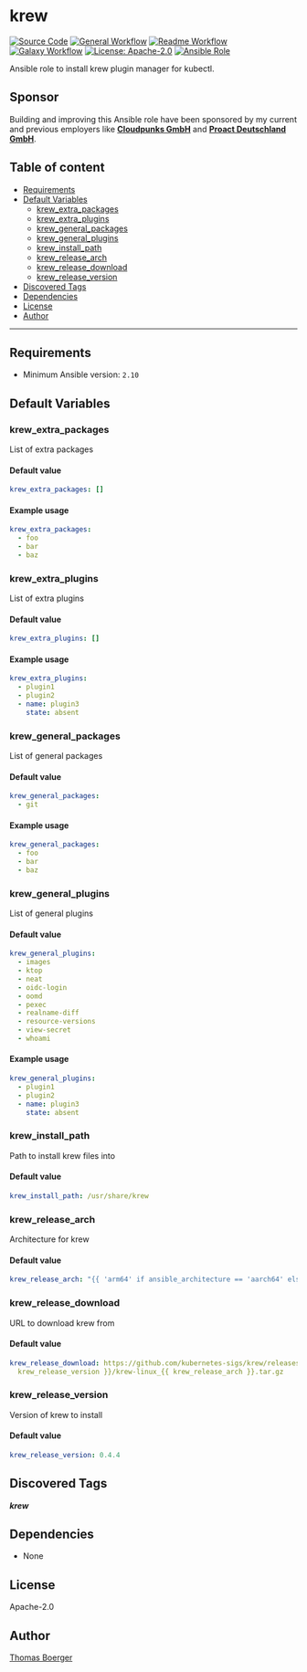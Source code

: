 # krew

[![Source Code](https://img.shields.io/badge/github-source%20code-blue?logo=github&amp;logoColor=white)](https://github.com/rolehippie/krew)
[![General Workflow](https://github.com/rolehippie/krew/actions/workflows/general.yml/badge.svg)](https://github.com/rolehippie/krew/actions/workflows/general.yml)
[![Readme Workflow](https://github.com/rolehippie/krew/actions/workflows/readme.yml/badge.svg)](https://github.com/rolehippie/krew/actions/workflows/readme.yml)
[![Galaxy Workflow](https://github.com/rolehippie/krew/actions/workflows/galaxy.yml/badge.svg)](https://github.com/rolehippie/krew/actions/workflows/galaxy.yml)
[![License: Apache-2.0](https://img.shields.io/github/license/rolehippie/krew)](https://github.com/rolehippie/krew/blob/master/LICENSE)
[![Ansible Role](https://img.shields.io/badge/role-rolehippie.krew-blue)](https://galaxy.ansible.com/rolehippie/krew)

Ansible role to install krew plugin manager for kubectl.

## Sponsor

Building and improving this Ansible role have been sponsored by my current and previous employers like **[Cloudpunks GmbH](https://cloudpunks.de)** and **[Proact Deutschland GmbH](https://www.proact.eu)**.

## Table of content

- [Requirements](#requirements)
- [Default Variables](#default-variables)
  - [krew_extra_packages](#krew_extra_packages)
  - [krew_extra_plugins](#krew_extra_plugins)
  - [krew_general_packages](#krew_general_packages)
  - [krew_general_plugins](#krew_general_plugins)
  - [krew_install_path](#krew_install_path)
  - [krew_release_arch](#krew_release_arch)
  - [krew_release_download](#krew_release_download)
  - [krew_release_version](#krew_release_version)
- [Discovered Tags](#discovered-tags)
- [Dependencies](#dependencies)
- [License](#license)
- [Author](#author)

---

## Requirements

- Minimum Ansible version: `2.10`


## Default Variables

### krew_extra_packages

List of extra packages

#### Default value

```YAML
krew_extra_packages: []
```

#### Example usage

```YAML
krew_extra_packages:
  - foo
  - bar
  - baz
```

### krew_extra_plugins

List of extra plugins

#### Default value

```YAML
krew_extra_plugins: []
```

#### Example usage

```YAML
krew_extra_plugins:
  - plugin1
  - plugin2
  - name: plugin3
    state: absent
```

### krew_general_packages

List of general packages

#### Default value

```YAML
krew_general_packages:
  - git
```

#### Example usage

```YAML
krew_general_packages:
  - foo
  - bar
  - baz
```

### krew_general_plugins

List of general plugins

#### Default value

```YAML
krew_general_plugins:
  - images
  - ktop
  - neat
  - oidc-login
  - oomd
  - pexec
  - realname-diff
  - resource-versions
  - view-secret
  - whoami
```

#### Example usage

```YAML
krew_general_plugins:
  - plugin1
  - plugin2
  - name: plugin3
    state: absent
```

### krew_install_path

Path to install krew files into

#### Default value

```YAML
krew_install_path: /usr/share/krew
```

### krew_release_arch

Architecture for krew

#### Default value

```YAML
krew_release_arch: "{{ 'arm64' if ansible_architecture == 'aarch64' else 'amd64' }}"
```

### krew_release_download

URL to download krew from

#### Default value

```YAML
krew_release_download: https://github.com/kubernetes-sigs/krew/releases/download/v{{
  krew_release_version }}/krew-linux_{{ krew_release_arch }}.tar.gz
```

### krew_release_version

Version of krew to install

#### Default value

```YAML
krew_release_version: 0.4.4
```

## Discovered Tags

**_krew_**


## Dependencies

- None

## License

Apache-2.0

## Author

[Thomas Boerger](https://github.com/tboerger)
